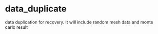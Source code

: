 # data_duplicate
data duplication for recovery. It will include random mesh data and monte carlo result
